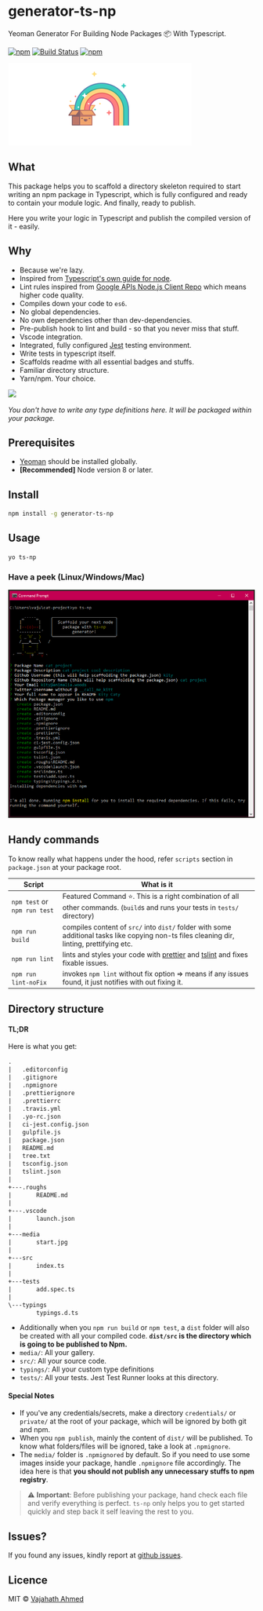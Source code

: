 # generator-ts-np

Yeoman Generator For Building Node Packages :package: With Typescript.

[![npm](https://img.shields.io/npm/v/generator-ts-np.svg)](https://www.npmjs.com/package/generator-ts-np)
[![Build Status](https://travis-ci.org/vajahath/generator-ts-np.svg?branch=master)](https://travis-ci.org/vajahath/generator-ts-np)
[![npm](https://img.shields.io/npm/dt/generator-ts-np.svg)](https://www.npmjs.com/package/generator-ts-np)

![TS-NP generator](media/logo.png)

## What

This package helps you to scaffold a directory skeleton required to start writing an npm package in Typescript, which is fully configured and ready to contain your module logic. And finally, ready to publish.

Here you write your logic in Typescript and publish the compiled version of it - easily.

## Why

- Because we're lazy.
- Inspired from [Typescript's own guide for node](https://github.com/Microsoft/TypeScript-Node-Starter#typescript-node-starter).
- Lint rules inspired from [Google APIs Node.js Client Repo](https://github.com/google/google-auth-library-nodejs) which means higher code quality.
- Compiles down your code to `es6`.
- No global dependencies.
- No own dependencies other than dev-dependencies.
- Pre-publish hook to lint and build - so that you never miss that stuff.
- Vscode integration.
- Integrated, fully configured [Jest](https://jestjs.io/) testing environment.
- Write tests in typescript itself.
- Scaffolds readme with all essential badges and stuffs.
- Familiar directory structure.
- Yarn/npm. Your choice.

[![](https://img.shields.io/badge/TypeScript-Ready-blue.svg)](https://www.typescriptlang.org/)

_You don't have to write any type definitions here. It will be packaged within your package._

## Prerequisites

- [Yeoman](http://yeoman.io/) should be installed globally.
- **[Recommended]** Node version 8 or later.

## Install

```bash
npm install -g generator-ts-np
```

## Usage

```
yo ts-np
```

### Have a peek (Linux/Windows/Mac)

![](media/peek.png)

## Handy commands

To know really what happens under the hood, refer `scripts` section in `package.json` at your package root.

| Script                       | What is it                                                                                                                                                    |
| ---------------------------- | ------------------------------------------------------------------------------------------------------------------------------------------------------------- |
| `npm test` or `npm run test` | Featured Command :star:. This is a right combination of all other commands. (`build`s and runs your tests in `tests/` directory)                              |
| `npm run build`              | compiles content of `src/` into `dist/` folder with some additional tasks like copying non-ts files cleaning dir, linting, prettifying etc.                   |
| `npm run lint`               | lints and styles your code with [prettier](https://www.npmjs.com/package/prettier) and [tslint](https://github.com/palantir/tslint) and fixes fixable issues. |
| `npm run lint-noFix`         | invokes `npm lint` without fix option => means if any issues found, it just notifies with out fixing it.                                                      |

## Directory structure

#### TL;DR

Here is what you get:

```mono
.
|   .editorconfig
|   .gitignore
|   .npmignore
|   .prettierignore
|   .prettierrc
|   .travis.yml
|   .yo-rc.json
|   ci-jest.config.json
|   gulpfile.js
|   package.json
|   README.md
|   tree.txt
|   tsconfig.json
|   tslint.json
|
+---.roughs
|       README.md
|
+---.vscode
|       launch.json
|
+---media
|       start.jpg
|
+---src
|       index.ts
|
+---tests
|       add.spec.ts
|
\---typings
        typings.d.ts
```

- Additionally when you `npm run build` or `npm test`, a `dist` folder will also be created with all your compiled code. **`dist/src` is the directory which is going to be published to Npm.**
- `media/`: All your gallery.
- `src/`: All your source code.
- `typings/`: All your custom type definitions
- `tests/`: All your tests. Jest Test Runner looks at this directory.

#### Special Notes

- If you've any credentials/secrets, make a directory `credentials/` or `private/` at the root of your package, which will be ignored by both git and npm.
- When you `npm publish`, mainly the content of `dist/` will be published. To know what folders/files will be ignored, take a look at `.npmignore`.
- The `media/` folder is `.npmignored` by default. So if you need to use some images inside your package, handle `.npmignore` file accordingly. The idea here is that **you should not publish any unnecessary stuffs to npm registry**.

> :warning: **Important**: Before publishing your package, hand check each file and verify everything is perfect. `ts-np` only helps you to get started quickly and step back it self leaving the rest to you.

## Issues?

If you found any issues, kindly report at [github issues](https://github.com/vajahath/generator-ts-np/issues).

## Licence

MIT &copy; [Vajahath Ahmed](https://twitter.com/vajahath7)
